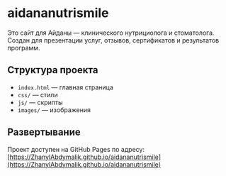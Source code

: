 
# aidananutrismile

Это сайт для Айданы — клинического нутрициолога и стоматолога.  
Создан для презентации услуг, отзывов, сертификатов и результатов программ.

## Структура проекта
- `index.html` — главная страница
- `css/` — стили
- `js/` — скрипты
- `images/` — изображения

## Развертывание
Проект доступен на GitHub Pages по адресу:  
[https://ZhanylAbdymalik.github.io/aidananutrismile](https://ZhanylAbdymalik.github.io/aidananutrismile)
